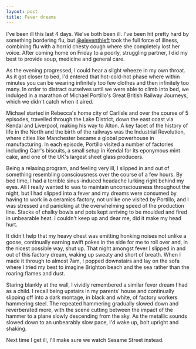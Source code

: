 ```yaml
---
layout: post
title: Fever dreams
---
```


I've been ill this last 4 days. We've both been ill. I've been hit pretty hard by something bordering flu, but [@eleventhleft](http://www.twitter.com/eleventhleft) took the full force of illness, combining flu with a horrid chesty cough where she completely lost her voice. After coming home on Friday to a poorly, struggling partner, I did my best to provide soup, medicine and general care.

As the evening progressed, I could hear a slight wheeze in my own throat. As it got closer to bed, I'd entered that hot-cold-hot phase where within minutes you can be wearing infinitely too few clothes and then infinitely too many. In order to distract ourselves until we were able to climb into bed, we indulged in a marathon of Michael Portillo's Great British Railway Journeys, which we didn't catch when it aired.

Michael started in Rebecca's home city of Carlisle and over the course of 5 episodes, travelled through the Lake District, down the east coast via Kendal and Liverpool, making his way to Alton. A key facet of the history of life in the North and the birth of the railways was the Industrial Revolution, where cities like Manchester became a global powerhouse in manufacturing. In each episode, Portillo visited a number of factories including Carr's biscuits, a small setup in Kendal for its eponymous mint cake, and one of the UK's largest sheet glass producers.

Being a relaxing program, and feeling very ill, I slipped in and out of something resembling consciousness over the course of a few hours. By bed time, I had a terrible sinus-induced headache lurking right behind my eyes. All I really wanted to was to maintain unconsciousness throughout the night, but I had slipped into a fever and my dreams were consumed by having to work in a ceramics factory, not unlike one visited by Portillo, and I was stressed and panicking at the overwhelming speed of the production line. Stacks of chalky bowls and pots kept arriving to be moulded and fired in unbearable heat. I couldn't keep up and dear me, did it make my head hurt.

It didn't help that my heavy chest was emitting honking noises not unlike a goose, continually  earning swift pokes in the side for me to roll over and, in the nicest possible way, shut up. That night amongst fever I slipped in and out of this factory dream, waking up sweaty and short of breath. When I made it through to almost 7am, I popped downstairs and lay on the sofa where I tried my best to imagine Brighton beach and the sea rather than the roaring flames and dust.

Staring blankly at the wall, I vividly remembered a similar fever dream I had as a child. I recall being upstairs in my parents' house and continually slipping off into a dark montage, in black and white, of factory workers hammering steel.  The repeated hammering gradually slowed down and reverberated more, with the scene cutting between the impact of the hammer to a plane slowly descending from the sky. As the metallic sounds slowed down to an unbearably slow pace, I'd wake up, bolt upright and shaking.

Next time I get ill, I'll make sure we watch Sesame Street instead.
